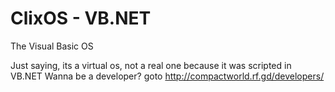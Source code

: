 # ClixOS - VB.NET
The Visual Basic OS

Just saying, its a virtual os, not a real one because it was scripted in VB.NET
Wanna be a developer? goto http://compactworld.rf.gd/developers/
